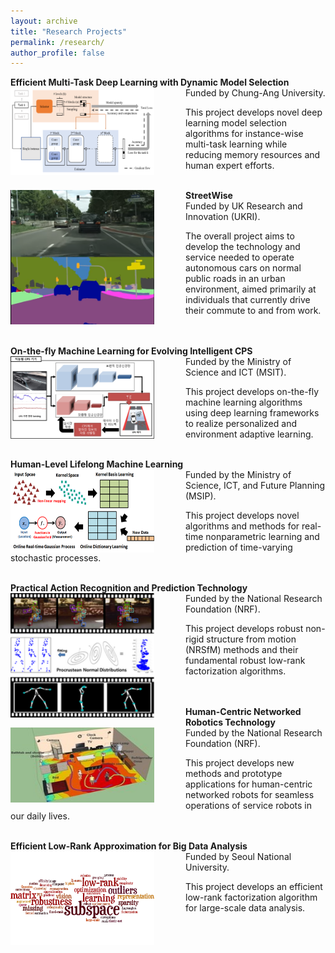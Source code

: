 ```yaml
---
layout: archive
title: "Research Projects"
permalink: /research/
author_profile: false
---
```

**Efficient Multi-Task Deep Learning with Dynamic Model Selection** 
<img src='/images/den4.png' width="230" align="left" style="margin-right:50px">      
   Funded by Chung-Ang University.
   
   This project develops novel deep learning model selection algorithms 
   for instance-wise multi-task learning while reducing memory resources 
   and human expert efforts.<br/><br/>
   

**StreetWise**
<img src='/images/streetwise3.png' width="230" align="left" style="margin-right:50px">         
   Funded by UK Research and Innovation (UKRI).
   
   The overall project aims to develop the technology and service needed to operate
   autonomous cars on normal public roads in an urban environment, aimed primarily
   at individuals that currently drive their commute to and from work.<br/><br/><br/>
  
  
**On-the-fly Machine Learning for Evolving Intelligent CPS**
<img src='/images/otfml.png' width="230" align="left" style="margin-right:50px">         
   Funded by the Ministry of Science and ICT (MSIT).
   
   This project develops on-the-fly machine learning algorithms using deep learning
   frameworks to realize personalized and environment adaptive learning.<br/><br/> 
  
  
**Human-Level Lifelong Machine Learning** 
<img src='/images/ml2.png' width="230" align="left" style="margin-right:50px">        
   Funded by the Ministry of Science, ICT, and Future Planning (MSIP).
   
   This project develops novel algorithms and methods for real-time nonparametric
   learning and prediction of time-varying stochastic processes.<br/><br/>
   
   
**Practical Action Recognition and Prediction Technology** 
<img src='/images/nrsfm.png' width="230" align="left" style="margin-right:50px">        
   Funded by the National Research Foundation (NRF).
   
   This project develops robust non-rigid structure from motion (NRSfM) methods and
   their fundamental robust low-rank factorization algorithms.<br/><br/><br/>
   
   
**Human-Centric Networked Robotics Technology** 
<img src='/images/human_centric.jpeg' width="230" height="120" align="left" style="margin-right:50px">       
   Funded by the National Research Foundation (NRF). 
   
   This project develops new methods and prototype applications for human-centric
   networked robots for seamless operations of service robots in our daily lives.<br/><br/>
    
   
**Efficient Low-Rank Approximation for Big Data Analysis** 
<img src='/images/bigdata.png' width="230" align="left" style="margin-right:50px">        
   Funded by Seoul National University.
   
   This project develops an efficient low-rank factorization algorithm for large-scale
   data analysis.
  



